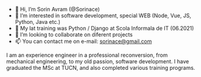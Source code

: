- 👋 Hi, I’m Sorin Avram (@Sorinace)  
- 👀 I’m interested in software development, special WEB (Node, Vue, JS, Python, Java etc.)
- 🌱 My lat training was Python / Django at Scola Informala de IT (06.2021)
- 💞️ I’m looking to collaborate on diferent projects
- 📫 You can contact me on e-mail: sorinace@gmail.com

I am an experience engineer in a professional reconversion, from mechanical engineering, to my old passion, software development. 
I have graduated the MSc at TUCN, and also completed various training programs. 

<!---
Sorinace/Sorinace is a ✨ special ✨ repository because its `README.md` (this file) appears on your GitHub profile.
You can click the Preview link to take a look at your changes.
--->
